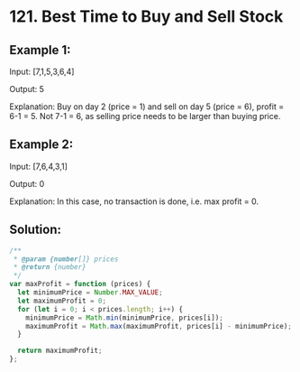 # 121. Best Time to Buy and Sell Stock

## Example 1:

Input: [7,1,5,3,6,4]

Output: 5

Explanation: Buy on day 2 (price = 1) and sell on day 5 (price = 6), profit = 6-1 = 5.
Not 7-1 = 6, as selling price needs to be larger than buying price.

## Example 2:

Input: [7,6,4,3,1]

Output: 0

Explanation: In this case, no transaction is done, i.e. max profit = 0.

## Solution:

```javascript
/**
 * @param {number[]} prices
 * @return {number}
 */
var maxProfit = function (prices) {
  let minimumPrice = Number.MAX_VALUE;
  let maximumProfit = 0;
  for (let i = 0; i < prices.length; i++) {
    minimumPrice = Math.min(minimumPrice, prices[i]);
    maximumProfit = Math.max(maximumProfit, prices[i] - minimumPrice);
  }

  return maximumProfit;
};
```
